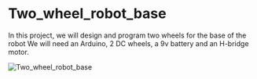 # Two_wheel_robot_base
In this project, we will design and program two wheels for the base of the robot
We will need an Arduino, 2 DC wheels, a 9v battery and an H-bridge motor.

![Two_wheel_robot_base](https://user-images.githubusercontent.com/61877121/127015980-f1e3a917-4036-4864-9aae-1719d07f1e96.png)
